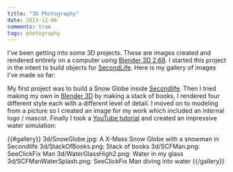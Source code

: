 ```yaml
---
title: "3D Photography"
date: 2013-12-06
comments: true
tags: photography
---
```

I've been getting into some 3D projects. These are images created and rendered
entirely on a computer using [Blender 3D 2.68][blender]. I started this project
in the intent to build objects for [SecondLife][]. Here is my gallery of images
I've made so far:

My first project was to build a Snow Globe inside [Secondlife][]. Then I tried
making my own in [Blender 3D][blender] by making a stack of books, I rendered
four different style each with a different level of detail. I moved on to
modeling from a picture so I created an image for my work which included an
internal logo / mascot. Finally I took a [YouTube tutorial][1] and created an
impressive water simulation:

{{#gallery}}
3d/SnowGlobe.jpg: A X-Mass Snow Globe with a snowman in Secondlife
3d/StackOfBooks.png: Stack of books
3d/SCFMan.png: SeeClickFix Man
3d/WaterGlassHigh2.png: Water in my glass
3d/SCFManWaterSplash.png: SeeClickFix Man diving into water
{{/gallery}}

[blender]: http://www.blender.org/
[SecondLife]: https://secondlife.com/
[1]: http://www.youtube.com/watch?v=YgwKPP2ZEjI
